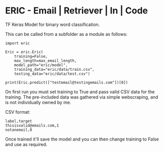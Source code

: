 # ERIC - Email | Retriever | In | Code
TF Keras Model for binary word classification.




This can be called from a subfolder as a module as follows:

```
import eric

Eric = eric.Eric(
    training=False,
    max_length=max_email_length,
    model_path="eric/model",
    training_data="eric/data/train.csv",
    testing_data="eric/data/test.csv")

print(Eric.predict(["testemail@testingemails.com"])[0])
```

On first run you must set training to True and pass valid CSV data for the training. The pre-included data was gathered via simple webscraping, and is not individually owned by me.

CSV format:
```
label,target
thisisvalid@emails.com,1
notanemail,0
```

Once trained it'll save the model and you can then change training to False and use as required.
